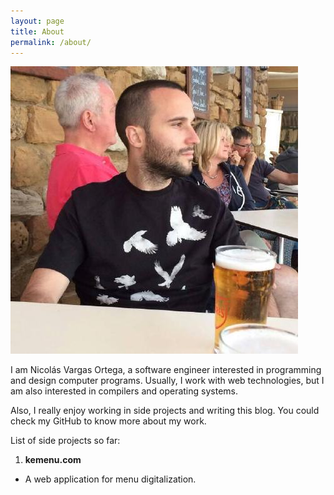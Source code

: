 ```yaml
---
layout: page
title: About
permalink: /about/
---
```

![Nicolas Vargas Ortega](/assets/nico_perfil.jpeg)

I am Nicolás Vargas Ortega, a software engineer interested in programming and design computer programs. Usually, 
I work with web technologies, but I am also interested in compilers and operating systems.

Also, I really enjoy working in side projects and writing this blog. You could check my GitHub to know more about my work.

List of side projects so far:

1. **kemenu.com**
  * A web application for menu digitalization.